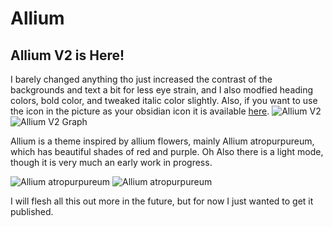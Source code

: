 # Allium
## Allium V2 is Here!
I barely changed anything tho just increased the contrast of the backgrounds and text a bit for less eye strain, and I also modfied heading colors, bold color, and tweaked italic color slightly.
Also, if you want to use the icon in the picture as your obsidian icon it is available [here](https://github.com/xainapse/Allium/blob/main/Allium%20Obisidian.png).
![Allium V2](https://github.com/user-attachments/assets/efefbff2-7f2a-4c93-a2c9-9a4587ff3b36)
![Allium V2 Graph](https://github.com/user-attachments/assets/e08974c6-b1bb-43b1-a861-7e188bdbf79b)



Allium is a theme inspired by allium flowers, mainly Allium atropurpureum, which has beautiful shades of red and purple. Oh Also there is a light mode, though it is very much an early work in progress.

![Allium atropurpureum](https://cdn11.bigcommerce.com/s-1b9100svju/images/stencil/1280x1280/products/1002/479/DETA-19__59595.1652281691.jpg?c=1)
![Allium atropurpureum](https://images.immediate.co.uk/production/volatile/sites/10/2018/08/db45aa4b-25a2-471c-9047-41fa74432d70-26b8ae0.jpg?quality=90&webp=true&resize=900,600)



I will flesh all this out more in the future, but for now I just wanted to get it published.


